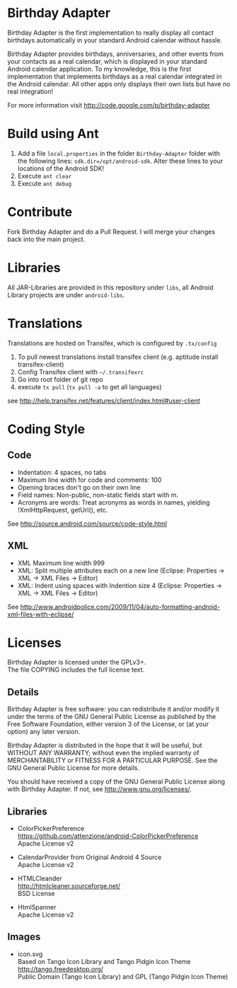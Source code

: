 # Birthday Adapter

Birthday Adapter is the first implementation to really display all contact birthdays automatically in your standard Android calendar without hassle.

Birthday Adapter provides birthdays, anniversaries, and other events from your contacts as a real calendar, which is displayed in your standard Android calendar application. To my knowledge, this is the first implementation that implements birthdays as a real calendar integrated in the Android calendar. All other apps only displays their own lists but have no real integration! 

For more information visit http://code.google.com/p/birthday-adapter

# Build using Ant

1. Add a file ``local.properties`` in the folder ``Birthday-Adapter`` folder with the following lines:
``sdk.dir=/opt/android-sdk``. Alter these lines to your locations of the Android SDK!
2. Execute ```ant clear```
3. Execute ```ant debug```

# Contribute

Fork Birthday Adapter and do a Pull Request. I will merge your changes back into the main project.

# Libraries

All JAR-Libraries are provided in this repository under ``libs``, all Android Library projects are under ``android-libs``.

# Translations

Translations are hosted on Transifex, which is configured by ``.tx/config``

1. To pull newest translations install transifex client (e.g. aptitude install transifex-client)
2. Config Transifex client with ``~/.transifexrc``
3. Go into root folder of git repo
4. execute ```tx pull``` (```tx pull -a``` to get all languages)

see http://help.transifex.net/features/client/index.html#user-client

# Coding Style

## Code
* Indentation: 4 spaces, no tabs
* Maximum line width for code and comments: 100
* Opening braces don't go on their own line
* Field names: Non-public, non-static fields start with m.
* Acronyms are words: Treat acronyms as words in names, yielding !XmlHttpRequest, getUrl(), etc.

See http://source.android.com/source/code-style.html

## XML
* XML Maximum line width 999
* XML: Split multiple attributes each on a new line (Eclipse: Properties -> XML -> XML Files -> Editor)
* XML: Indent using spaces with Indention size 4 (Eclipse: Properties -> XML -> XML Files -> Editor)

See http://www.androidpolice.com/2009/11/04/auto-formatting-android-xml-files-with-eclipse/

# Licenses
Birthday Adapter is licensed under the GPLv3+.  
The file COPYING includes the full license text.

## Details
Birthday Adapter is free software: you can redistribute it and/or modify
it under the terms of the GNU General Public License as published by
the Free Software Foundation, either version 3 of the License, or
(at your option) any later version.

Birthday Adapter is distributed in the hope that it will be useful,
but WITHOUT ANY WARRANTY; without even the implied warranty of
MERCHANTABILITY or FITNESS FOR A PARTICULAR PURPOSE.  See the
GNU General Public License for more details.

You should have received a copy of the GNU General Public License
along with Birthday Adapter.  If not, see <http://www.gnu.org/licenses/>.

## Libraries
* ColorPickerPreference  
  https://github.com/attenzione/android-ColorPickerPreference  
  Apache License v2

* CalendarProvider from Original Android 4 Source  
  Apache License v2

* HTMLCleander  
  http://htmlcleaner.sourceforge.net/  
  BSD License

* HtmlSpanner  
  Apache License v2

## Images

* icon.svg  
  Based on Tango Icon Library and Tango Pidgin Icon Theme  
  http://tango.freedesktop.org/  
  Public Domain (Tango Icon Library) and GPL (Tango Pidgin Icon Theme)